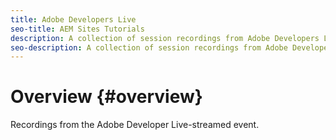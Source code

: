 ```yaml
---
title: Adobe Developers Live
seo-title: AEM Sites Tutorials
description: A collection of session recordings from Adobe Developers Live
seo-description: A collection of session recordings from Adobe Developers Live
---
```


# Overview {#overview}

Recordings from the Adobe Developer Live-streamed event.
